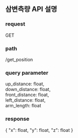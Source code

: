 ## 삼변측량 API 설명
### request
GET


### path
/get_position

### query parameter
up_distance: float, <br>
down_distance: float, <br>
front_distance: float, <br>
left_distance: float, <br>
arm_length: float<br>


### response
{
  "x": float,
  "y": float,
  "z": float
}
